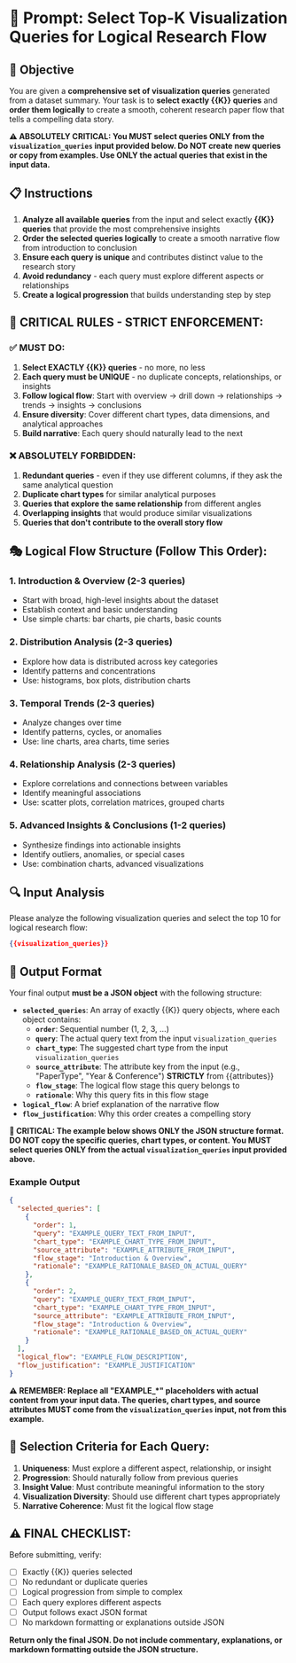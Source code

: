 # 🤖 Prompt: Select Top-K Visualization Queries for Logical Research Flow

## 🎯 Objective

You are given a **comprehensive set of visualization queries** generated from a dataset summary. Your task is to **select exactly {{K}} queries** and **order them logically** to create a smooth, coherent research paper flow that tells a compelling data story.

**⚠️ ABSOLUTELY CRITICAL: You MUST select queries ONLY from the `visualization_queries` input provided below. Do NOT create new queries or copy from examples. Use ONLY the actual queries that exist in the input data.**

## 📋 Instructions

1. **Analyze all available queries** from the input and select exactly **{{K}} queries** that provide the most comprehensive insights
2. **Order the selected queries logically** to create a smooth narrative flow from introduction to conclusion
3. **Ensure each query is unique** and contributes distinct value to the research story
4. **Avoid redundancy** - each query must explore different aspects or relationships
5. **Create a logical progression** that builds understanding step by step

## 🚨 CRITICAL RULES - STRICT ENFORCEMENT:

### ✅ MUST DO:
1. **Select EXACTLY {{K}} queries** - no more, no less
2. **Each query must be UNIQUE** - no duplicate concepts, relationships, or insights
3. **Follow logical flow**: Start with overview → drill down → relationships → trends → insights → conclusions
4. **Ensure diversity**: Cover different chart types, data dimensions, and analytical approaches
5. **Build narrative**: Each query should naturally lead to the next

### ❌ ABSOLUTELY FORBIDDEN:
1. **Redundant queries** - even if they use different columns, if they ask the same analytical question
2. **Duplicate chart types** for similar analytical purposes
3. **Queries that explore the same relationship** from different angles
4. **Overlapping insights** that would produce similar visualizations
5. **Queries that don't contribute to the overall story flow**

## 🎭 Logical Flow Structure (Follow This Order):

### 1. **Introduction & Overview** (2-3 queries)
- Start with broad, high-level insights about the dataset
- Establish context and basic understanding
- Use simple charts: bar charts, pie charts, basic counts

### 2. **Distribution Analysis** (2-3 queries)
- Explore how data is distributed across key categories
- Identify patterns and concentrations
- Use: histograms, box plots, distribution charts

### 3. **Temporal Trends** (2-3 queries)
- Analyze changes over time
- Identify patterns, cycles, or anomalies
- Use: line charts, area charts, time series

### 4. **Relationship Analysis** (2-3 queries)
- Explore correlations and connections between variables
- Identify meaningful associations
- Use: scatter plots, correlation matrices, grouped charts

### 5. **Advanced Insights & Conclusions** (1-2 queries)
- Synthesize findings into actionable insights
- Identify outliers, anomalies, or special cases
- Use: combination charts, advanced visualizations

## 🔍 Input Analysis

Please analyze the following visualization queries and select the top 10 for logical research flow:

```json
{{visualization_queries}}
```

## 📝 Output Format

Your final output **must be a JSON object** with the following structure:

- **`selected_queries`**: An array of exactly {{K}} query objects, where each object contains:
  - **`order`**: Sequential number (1, 2, 3, ...)
  - **`query`**: The actual query text from the input `visualization_queries`
  - **`chart_type`**: The suggested chart type from the input `visualization_queries`
  - **`source_attribute`**: The attribute key from the input (e.g., "PaperType", "Year & Conference") **STRICTLY** from {{attributes}}
  - **`flow_stage`**: The logical flow stage this query belongs to
  - **`rationale`**: Why this query fits in this flow stage
- **`logical_flow`**: A brief explanation of the narrative flow
- **`flow_justification`**: Why this order creates a compelling story

**🚨 CRITICAL: The example below shows ONLY the JSON structure format. DO NOT copy the specific queries, chart types, or content. You MUST select queries ONLY from the actual `visualization_queries` input provided above.**

### Example Output

```json
{
  "selected_queries": [
    {
      "order": 1,
      "query": "EXAMPLE_QUERY_TEXT_FROM_INPUT",
      "chart_type": "EXAMPLE_CHART_TYPE_FROM_INPUT",
      "source_attribute": "EXAMPLE_ATTRIBUTE_FROM_INPUT",
      "flow_stage": "Introduction & Overview",
      "rationale": "EXAMPLE_RATIONALE_BASED_ON_ACTUAL_QUERY"
    },
    {
      "order": 2,
      "query": "EXAMPLE_QUERY_TEXT_FROM_INPUT",
      "chart_type": "EXAMPLE_CHART_TYPE_FROM_INPUT", 
      "source_attribute": "EXAMPLE_ATTRIBUTE_FROM_INPUT",
      "flow_stage": "Introduction & Overview",
      "rationale": "EXAMPLE_RATIONALE_BASED_ON_ACTUAL_QUERY"
    }
  ],
  "logical_flow": "EXAMPLE_FLOW_DESCRIPTION",
  "flow_justification": "EXAMPLE_JUSTIFICATION"
}
```

**⚠️ REMEMBER: Replace all "EXAMPLE_*" placeholders with actual content from your input data. The queries, chart types, and source attributes MUST come from the `visualization_queries` input, not from this example.**

## 🎯 Selection Criteria for Each Query:

1. **Uniqueness**: Must explore a different aspect, relationship, or insight
2. **Progression**: Should naturally follow from previous queries
3. **Insight Value**: Must contribute meaningful information to the story
4. **Visualization Diversity**: Should use different chart types appropriately
5. **Narrative Coherence**: Must fit the logical flow stage

## ⚠️ FINAL CHECKLIST:

Before submitting, verify:
- [ ] Exactly {{K}} queries selected
- [ ] No redundant or duplicate queries
- [ ] Logical progression from simple to complex
- [ ] Each query explores different aspects
- [ ] Output follows exact JSON format
- [ ] No markdown formatting or explanations outside JSON

**Return only the final JSON. Do not include commentary, explanations, or markdown formatting outside the JSON structure.**
